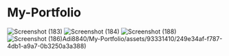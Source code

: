 # My-Portfolio

![Screenshot (183)](https://github.com/Adi8840/My-Portfolio/assets/93331410/23681ac8-3bb7-403b-a263-014fa302e939)
![Screenshot (184)](https://github.com/Adi8840/My-Portfolio/assets/93331410/f3b350c3-e053-4aef-bf8e-acf951c25f82)
![Screenshot (188)](https://github.com/Adi8840/My-Portfolio/assets/93331410/6f97256d-0b65-4646-a5b0-29f4a53c1094)
![Screenshot (186)](https://github.com/Adi8840/My-Portfolio/assets/93331410/534b28e0-a346-439a-84fa-7dc2a5fce65e)Adi8840/My-Portfolio/assets/93331410/249e34af-f787-4db1-a9a7-0b3250a3a388)

